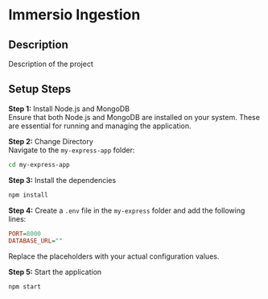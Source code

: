 # Immersio Ingestion

## Description

Description of the project

## Setup Steps

**Step 1:** Install Node.js and MongoDB  
Ensure that both Node.js and MongoDB are installed on your system. These are essential for running and managing the application.

**Step 2:** Change Directory  
Navigate to the `my-express-app` folder:

```bash
cd my-express-app
```
**Step 3:** Install the dependencies
```bash
npm install
```
**Step 4:** Create a `.env` file in the `my-express` folder and add the following lines:
```ini
PORT=8000
DATABASE_URL=""
```
Replace the placeholders with your actual configuration values.

**Step 5:** Start the application
```bash
npm start
```